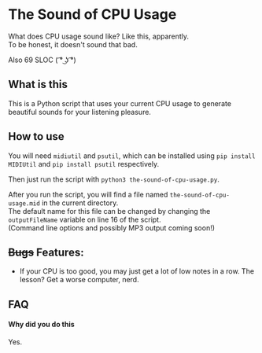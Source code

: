 # The Sound of CPU Usage
What does CPU usage sound like? Like this, apparently. <br>
To be honest, it doesn't sound that bad.

Also 69 SLOC ( ͡° ͜ʖ ͡°)

## What is this

This is a Python script that uses your current CPU usage to generate beautiful sounds for your listening pleasure.

## How to use

You will need `midiutil` and `psutil`, which can be installed using 
`pip install MIDIUtil` and `pip install psutil` respectively.

Then just run the script with `python3 the-sound-of-cpu-usage.py`.

After you run the script, you will find a file named `the-sound-of-cpu-usage.mid` in the current directory. <br>
The default name for this file can be changed by changing the `outputFileName` variable on line 16 of the script. <br>
(Command line options and possibly MP3 output coming soon!) <br>

## ~~Bugs~~ Features:

 - If your CPU is too good, you may just get a lot of low notes in a row. The lesson? Get a worse computer, nerd.

## FAQ

#### Why did you do this
Yes.

